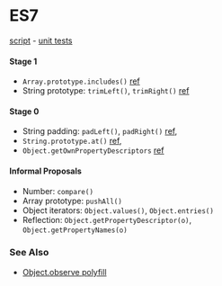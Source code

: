 # ES7

[script](es7.js) -
[unit tests](http://inexorabletash.github.io/polyfill/experimental/tests/es7.html)

#### Stage 1

* `Array.prototype.includes()` [ref](https://github.com/domenic/Array.prototype.contains/)
* String prototype: `trimLeft()`, `trimRight()` [ref](https://gist.github.com/DmitrySoshnikov/65a2070477fffb465048)

#### Stage 0

* String padding:  `padLeft()`, `padRight()` [ref](http://wiki.ecmascript.org/doku.php?id=strawman:string_padding),
* `String.prototype.at()` [ref](http://wiki.ecmascript.org/doku.php?id=strawman:string_at),
* `Object.getOwnPropertyDescriptors` [ref](https://gist.github.com/WebReflection/9353781)

#### Informal Proposals

* Number: `compare()`
* Array prototype: `pushAll()`
* Object iterators: `Object.values()`, `Object.entries()`
* Reflection: `Object.getPropertyDescriptor(o)`, `Object.getPropertyNames(o)`


### See Also
* [Object.observe polyfill](https://gist.github.com/inexorabletash/8010316)
